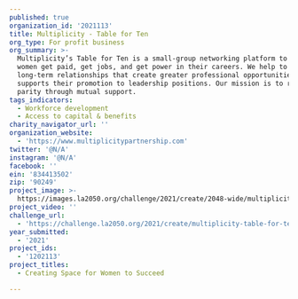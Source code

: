 ```yaml
---
published: true
organization_id: '2021113'
title: Multiplicity - Table for Ten
org_type: For profit business
org_summary: >-
  Multiplicity’s Table for Ten is a small-group networking platform to help
  women get paid, get jobs, and get power in their careers. We help to build
  long-term relationships that create greater professional opportunities and
  supports their promotion to leadership positions. Our mission is to reach
  parity through mutual support.
tags_indicators:
  - Workforce development
  - Access to capital & benefits
charity_navigator_url: ''
organization_website:
  - 'https://www.multiplicitypartnership.com'
twitter: '@N/A'
instagram: '@N/A'
facebook: ''
ein: '834413502'
zip: '90249'
project_image: >-
  https://images.la2050.org/challenge/2021/create/2048-wide/multiplicity-table-for-ten.jpg
project_video: ''
challenge_url:
  - 'https://challenge.la2050.org/2021/create/multiplicity-table-for-ten/'
year_submitted:
  - '2021'
project_ids:
  - '1202113'
project_titles:
  - Creating Space for Women to Succeed

---
```

